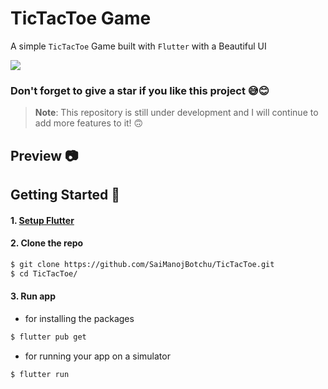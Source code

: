 # TicTacToe Game

A simple `TicTacToe` Game built with `Flutter` with a Beautiful UI 

![](https://img.shields.io/badge/TicTacToe-🎮-1EAEDB.svg)

### Don't forget to give a star if you like this project 😅😊

> **Note**: This repository is still under development and I will continue to add more features to it! 🙃


## Preview 📷


## Getting Started 🚀

#### 1. [Setup Flutter](https://flutter.io/setup/)

#### 2. Clone the repo

```sh
$ git clone https://github.com/SaiManojBotchu/TicTacToe.git
$ cd TicTacToe/
```

#### 3. Run app
* for installing the packages
```sh
$ flutter pub get
```
* for running your app on a simulator

```sh
$ flutter run
```
